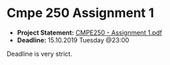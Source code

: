 # Cmpe 250 Assignment 1

- **Project Statement:** [CMPE250 - Assignment 1.pdf](/../../blob/master/CMPE250%20-%20Assignment%201.pdf)
- **Deadline:** 15.10.2019 Tuesday @23:00

Deadline is very strict.

